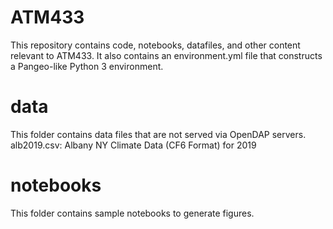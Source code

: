 ATM433
=================

This repository contains code, notebooks, datafiles, and other content 
relevant to ATM433. It also contains an environment.yml file that
constructs a Pangeo-like Python 3 environment.

data
=====

This folder contains data files that are not served via OpenDAP servers.
  alb2019.csv: Albany NY Climate Data (CF6 Format) for 2019

notebooks
=========

This folder contains sample notebooks to generate figures.

